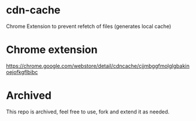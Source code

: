# cdn-cache

Chrome Extension to prevent refetch of files (generates local cache)

# Chrome extension

https://chrome.google.com/webstore/detail/cdncache/cjjmbggfmolglgbakinoejofkgflbibc

# Archived

This repo is archived, feel free to use, fork and extend it as needed.
